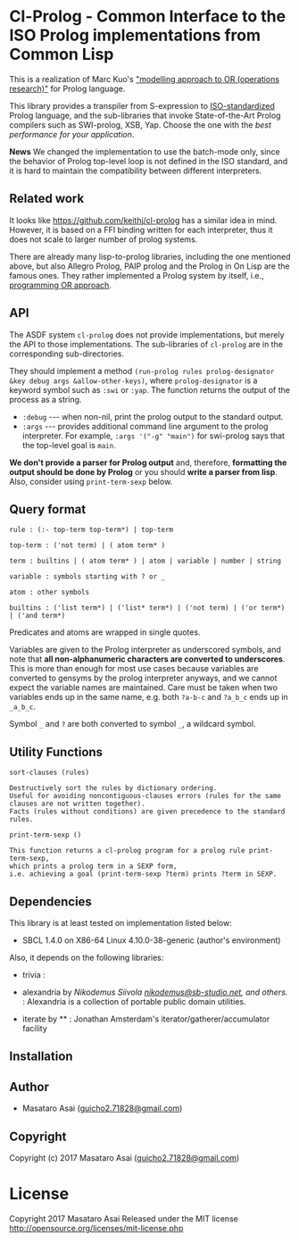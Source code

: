 
# Cl-Prolog - Common Interface to the ISO Prolog implementations from Common Lisp

This is a realization of Marc Kuo's ["modelling approach to OR (operations research)"](https://kuomarc.wordpress.com/2012/03/05/the-uncommon-lisp-approach-to-operations-research/)
for Prolog language.

This library provides a transpiler from S-expression to
[ISO-standardized](https://www.iso.org/standard/21413.html) Prolog language,
and the sub-libraries that invoke State-of-the-Art Prolog compilers
such as SWI-prolog, XSB, Yap.
Choose the one with the *best performance for your application*.

**News** We changed the implementation to use the batch-mode only, since the behavior of Prolog top-level loop
is not defined in the ISO standard, and it is hard to maintain the compatibility between different interpreters.

## Related work

It looks like https://github.com/keithj/cl-prolog has a similar idea in mind.
However, it is based on a FFI binding written for each interpreter,
thus it does not scale to larger number of prolog systems.

There are already many lisp-to-prolog libraries, including the one mentioned above, but
also Allegro Prolog, PAIP prolog and the Prolog in On Lisp are the famous ones.
They rather implemented a Prolog system by itself, i.e., [programming OR approach](https://kuomarc.wordpress.com/2012/03/05/the-uncommon-lisp-approach-to-operations-research/).

## API

The ASDF system `cl-prolog` does not provide implementations, but merely the API to those implementations.
The sub-libraries of `cl-prolog` are in the corresponding sub-directories.

They should implement a method `(run-prolog rules prolog-designator &key debug args &allow-other-keys)`,
where `prolog-designator` is a keyword symbol such as `:swi` or `:yap`.
The function returns the output of the process as a string.

* `:debug` --- when non-nil, print the prolog output to the standard output.
* `:args` --- provides additional command line argument to the prolog
  interpreter. For example, `:args '("-g" "main")` for swi-prolog says that the top-level goal is `main`.

**We don't provide a parser for Prolog output** and, therefore,
**formatting the output should be done by Prolog** or you should **write a parser from lisp**.
Also, consider using `print-term-sexp` below. 

## Query format

    rule : (:- top-term top-term*) | top-term
    
    top-term : ('not term) | ( atom term* )
    
    term : builtins | ( atom term* ) | atom | variable | number | string
    
    variable : symbols starting with ? or _

    atom : other symbols
    
    builtins : ('list term*) | ('list* term*) | ('not term) | ('or term*) | ('and term*)
    
Predicates and atoms are wrapped in single quotes.

Variables are given to the Prolog interpreter as underscored symbols, and
note that **all non-alphanumeric characters are converted to underscores**.
This is more than enough for most use cases because variables are converted to gensyms by the prolog interpreter anyways,
and we cannot expect the variable names are maintained.
Care must be taken when two variables ends up in the same name, e.g. both `?a-b-c` and `?a_b_c` ends up in `_a_b_c`.

Symbol `_` and `?` are both converted to symbol `_`, a wildcard symbol.

## Utility Functions

    sort-clauses (rules)

    Destructively sort the rules by dictionary ordering.
    Useful for avoiding noncontiguous-clauses errors (rules for the same clauses are not written together).
    Facts (rules without conditions) are given precedence to the standard rules.

    print-term-sexp ()
    
    This function returns a cl-prolog program for a prolog rule print-term-sexp,
    which prints a prolog term in a SEXP form,
    i.e. achieving a goal (print-term-sexp ?term) prints ?term in SEXP.

## Dependencies
This library is at least tested on implementation listed below:

+ SBCL 1.4.0 on X86-64 Linux 4.10.0-38-generic (author's environment)

Also, it depends on the following libraries:

+ trivia :
    
+ alexandria by *Nikodemus Siivola <nikodemus@sb-studio.net>, and others.* :
    Alexandria is a collection of portable public domain utilities.
+ iterate by ** :
    Jonathan Amsterdam's iterator/gatherer/accumulator facility

## Installation

## Author

* Masataro Asai (guicho2.71828@gmail.com)

## Copyright

Copyright (c) 2017 Masataro Asai (guicho2.71828@gmail.com)

# License

Copyright 2017 Masataro Asai
Released under the MIT license
http://opensource.org/licenses/mit-license.php
